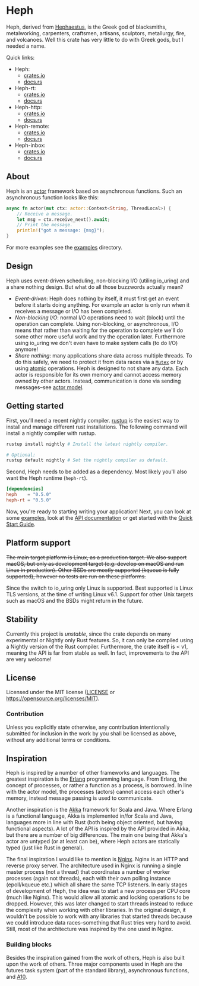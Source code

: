 # Heph

Heph, derived from [Hephaestus], is the Greek god of blacksmiths, metalworking,
carpenters, craftsmen, artisans, sculptors, metallurgy, fire, and volcanoes.
Well this crate has very little to do with Greek gods, but I needed a name.

Quick links:
 * Heph:
   * [crates.io](https://crates.io/crates/heph)
   * [docs.rs](https://docs.rs/heph)
 * Heph-rt:
   * [crates.io](https://crates.io/crates/heph-rt)
   * [docs.rs](https://docs.rs/heph-rt)
 * Heph-http:
   * [crates.io](https://crates.io/crates/heph-http)
   * [docs.rs](https://docs.rs/heph-http)
 * Heph-remote:
   * [crates.io](https://crates.io/crates/heph-remote)
   * [docs.rs](https://docs.rs/heph-remote)
 * Heph-inbox:
   * [crates.io](https://crates.io/crates/heph-inbox)
   * [docs.rs](https://docs.rs/heph-inbox)

[Hephaestus]: https://en.wikipedia.org/wiki/Hephaestus


## About

Heph is an [actor] framework based on asynchronous functions. Such an
asynchronous function looks like this:

```rust
async fn actor(mut ctx: actor::Context<String, ThreadLocal>) {
    // Receive a message.
    let msg = ctx.receive_next().await;
    // Print the message.
    println!("got a message: {msg}");
}
```

For more examples see the [examples] directory.

[actor]: https://en.wikipedia.org/wiki/Actor_model
[examples]: ./examples/README.md


## Design

Heph uses event-driven scheduling, non-blocking I/O (utiling io\_uring) and a
share nothing design. But what do all those buzzwords actually mean?

 - *Event-driven*: Heph does nothing by itself, it must first get an event
   before it starts doing anything. For example an actor is only run when it
   receives a message or I/O has been completed.
 - *Non-blocking I/O*: normal I/O operations need to wait (block) until the
   operation can complete. Using non-blocking, or asynchronous, I/O means that
   rather than waiting for the operation to complete we'll do some other more
   useful work and try the operation later. Furthermore using io\_uring we don't
   even have to make system calls (to do I/O) anymore!
 - *Share nothing*: many applications share data across multiple threads. To
   do this safely, we need to protect it from data races via a [`Mutex`] or
   by using [atomic] operations. Heph is designed to not share any data. Each
   actor is responsible for its own memory and cannot access memory owned by
   other actors. Instead, communication is done via sending messages–see [actor
   model].

[`Mutex`]: https://doc.rust-lang.org/std/sync/struct.Mutex.html
[atomic]: https://doc.rust-lang.org/std/sync/atomic/index.html
[actor model]: https://en.wikipedia.org/wiki/Actor_model


## Getting started

First, you'll need a recent nightly compiler. [rustup] is the easiest way
to install and manage different rust installations. The following command will
install a nightly compiler with rustup.

```bash
rustup install nightly # Install the latest nightly compiler.

# Optional:
rustup default nightly # Set the nightly compiler as default.
```

Second, Heph needs to be added as a dependency. Most likely you'll also want the
Heph runtime (`heph-rt`).

```toml
[dependencies]
heph    = "0.5.0"
heph-rt = "0.5.0"
```

Now, you're ready to starting writing your application! Next, you can look at
some [examples], look at the [API documentation] or get started with the [Quick
Start Guide].

[rustup]: https://rustup.rs
[API documentation]: https://docs.rs/heph
[Quick Start Guide]:  https://docs.rs/heph/latest/heph/quick_start/index.html


## Platform support

~~The main target platform is Linux, as a production target. We also support
macOS, but only as development target (e.g. develop on macOS and run Linux in
production). Other BSDs are mostly supported (kqueue is fully supported),
however no tests are run on these platforms.~~

Since the switch to io\_uring only Linux is supported. Best supported is Linux
TLS versions, at the time of writing Linux v6.1. Support for other Unix targets
such as macOS and the BSDs might return in the future.


## Stability

Currently this project is *unstable*, since the crate depends on many
experimental or Nightly only Rust features. So, it can only be compiled using a
Nightly version of the Rust compiler. Furthermore, the crate itself is
< v1, meaning the API is far from stable as well. In fact, improvements to the
API are very welcome!


## License

Licensed under the MIT license ([LICENSE] or
https://opensource.org/licenses/MIT).

[LICENSE]: ./LICENSE


### Contribution

Unless you explicitly state otherwise, any contribution intentionally submitted
for inclusion in the work by you shall be licensed as above, without any
additional terms or conditions.


## Inspiration

Heph is inspired by a number of other frameworks and languages. The greatest
inspiration is the [Erlang] programming language. From Erlang, the concept of
processes, or rather a function as a process, is borrowed. In line with the
actor model, the processes (actors) cannot access each other's memory, instead
message passing is used to communicate.

Another inspiration is the [Akka] framework for Scala and Java. Where Erlang is
a functional language, Akka is implemented in/for Scala and Java, languages more
in line with Rust (both being object oriented, but having functional aspects). A
lot of the API is inspired by the API provided in Akka, but there are a number
of big differences. The main one being that Akka's actor are untyped (or at
least can be), where Heph actors are statically typed (just like Rust in
general).

The final inspiration I would like to mention is [Nginx]. Nginx is an HTTP and
reverse proxy server. The architecture used in Nginx is running a single master
process (not a thread) that coordinates a number of worker processes (again not
threads), each with their own polling instance (epoll/kqueue etc.) which all
share the same TCP listeners. In early stages of development of Heph, the idea
was to start a new process per CPU core (much like Nginx). This would allow all
atomic and locking operations to be dropped. However, this was later changed to
start threads instead to reduce the complexity when working with other
libraries. In the original design, it wouldn't be possible to work with any
libraries that started threads because we could introduce data races–something
that Rust tries very hard to avoid. Still, most of the architecture was
inspired by the one used in Nginx.

[Erlang]: https://www.erlang.org
[Akka]: https://akka.io
[Nginx]: https://nginx.org


### Building blocks

Besides the inspiration gained from the work of others, Heph is also built upon
the work of others. Three major components used in Heph are the futures task
system (part of the standard library), asynchronous functions, and [A10].

[A10]: https://github.com/Thomasdezeeuw/a10
